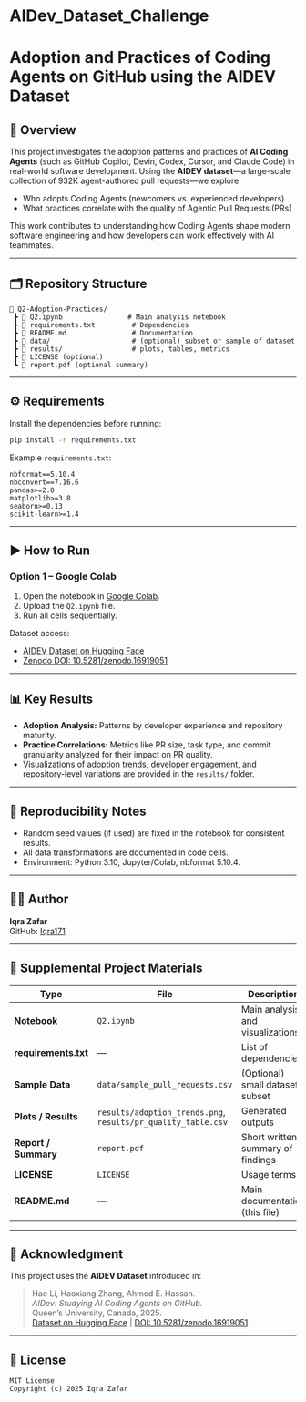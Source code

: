 # AIDev_Dataset_Challenge
# Adoption and Practices of Coding Agents on GitHub using the AIDEV Dataset

## 🧠 Overview
This project investigates the adoption patterns and practices of **AI Coding Agents** (such as GitHub Copilot, Devin, Codex, Cursor, and Claude Code) in real-world software development. Using the **AIDEV dataset**—a large-scale collection of 932K agent-authored pull requests—we explore:
- Who adopts Coding Agents (newcomers vs. experienced developers)
- What practices correlate with the quality of Agentic Pull Requests (PRs)

This work contributes to understanding how Coding Agents shape modern software engineering and how developers can work effectively with AI teammates.

---

## 🗂️ Repository Structure
```
📂 Q2-Adoption-Practices/
 ┣ 📜 Q2.ipynb                # Main analysis notebook
 ┣ 📜 requirements.txt         # Dependencies
 ┣ 📜 README.md                # Documentation
 ┣ 📂 data/                    # (optional) subset or sample of dataset
 ┣ 📂 results/                 # plots, tables, metrics
 ┣ 📜 LICENSE (optional)
 ┗ 📜 report.pdf (optional summary)
```

---

## ⚙️ Requirements
Install the dependencies before running:
```bash
pip install -r requirements.txt
```

Example `requirements.txt`:
```
nbformat==5.10.4
nbconvert==7.16.6
pandas>=2.0
matplotlib>=3.8
seaborn>=0.13
scikit-learn>=1.4
```

---

## ▶️ How to Run

### Option 1 – Google Colab
1. Open the notebook in [Google Colab](https://colab.research.google.com).
2. Upload the `Q2.ipynb` file.
3. Run all cells sequentially.

Dataset access:
- [AIDEV Dataset on Hugging Face](https://huggingface.co/datasets/hao-li/AIDev)
- [Zenodo DOI: 10.5281/zenodo.16919051](https://doi.org/10.5281/zenodo.16919051)

---

## 📊 Key Results
- **Adoption Analysis:** Patterns by developer experience and repository maturity.
- **Practice Correlations:** Metrics like PR size, task type, and commit granularity analyzed for their impact on PR quality.
- Visualizations of adoption trends, developer engagement, and repository-level variations are provided in the `results/` folder.

---

## 🔁 Reproducibility Notes
- Random seed values (if used) are fixed in the notebook for consistent results.
- All data transformations are documented in code cells.
- Environment: Python 3.10, Jupyter/Colab, nbformat 5.10.4.

---

## 👩‍💻 Author
**Iqra Zafar**  
GitHub: [Iqra171](https://github.com/Iqra171)

---

## 🧩 Supplemental Project Materials

| Type | File | Description |
|------|------|--------------|
| **Notebook** | `Q2.ipynb` | Main analysis and visualizations |
| **requirements.txt** | — | List of dependencies |
| **Sample Data** | `data/sample_pull_requests.csv` | (Optional) small dataset subset |
| **Plots / Results** | `results/adoption_trends.png`, `results/pr_quality_table.csv` | Generated outputs |
| **Report / Summary** | `report.pdf` | Short written summary of findings |
| **LICENSE** | `LICENSE` | Usage terms |
| **README.md** | — | Main documentation (this file) |

---

## 🪪 Acknowledgment
This project uses the **AIDEV Dataset** introduced in:

> Hao Li, Haoxiang Zhang, Ahmed E. Hassan.  
> *AIDev: Studying AI Coding Agents on GitHub.*  
> Queen’s University, Canada, 2025.  
> [Dataset on Hugging Face](https://huggingface.co/datasets/hao-li/AIDev) | [DOI: 10.5281/zenodo.16919051](https://doi.org/10.5281/zenodo.16919051)

---

## 📜 License

```
MIT License
Copyright (c) 2025 Iqra Zafar
```
